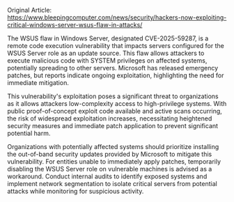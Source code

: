 Original Article: https://www.bleepingcomputer.com/news/security/hackers-now-exploiting-critical-windows-server-wsus-flaw-in-attacks/

The WSUS flaw in Windows Server, designated CVE-2025-59287, is a remote code execution vulnerability that impacts servers configured for the WSUS Server role as an update source. This flaw allows attackers to execute malicious code with SYSTEM privileges on affected systems, potentially spreading to other servers. Microsoft has released emergency patches, but reports indicate ongoing exploitation, highlighting the need for immediate mitigation.

This vulnerability's exploitation poses a significant threat to organizations as it allows attackers low-complexity access to high-privilege systems. With public proof-of-concept exploit code available and active scans occurring, the risk of widespread exploitation increases, necessitating heightened security measures and immediate patch application to prevent significant potential harm.

Organizations with potentially affected systems should prioritize installing the out-of-band security updates provided by Microsoft to mitigate this vulnerability. For entities unable to immediately apply patches, temporarily disabling the WSUS Server role on vulnerable machines is advised as a workaround. Conduct internal audits to identify exposed systems and implement network segmentation to isolate critical servers from potential attacks while monitoring for suspicious activity.
